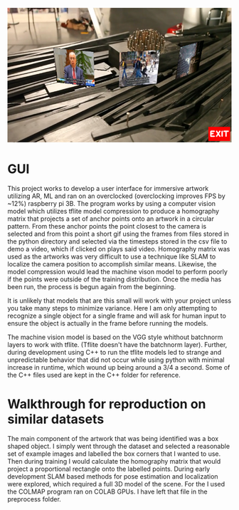 ![Screenshot](media/21:16:28.png?raw=true "Demo")

# GUI

This project works to develop a user interface for immersive artwork utilizing AR, ML and ran on an overclocked (overclocking improves FPS by ~12%) raspberry pi 3B. The program works by using a computer vision model which utilizes tflite model compression to produce a homography matrix that projects a set of anchor points onto an artwork in a circular pattern. From these anchor points the point closest to the camera is selected and from this point a short gif using the frames from files stored in the python directory and selected via the timesteps stored in the csv file to demo a video, which if clicked on plays said video. Homography matrix was used as the artworks was very difficult to use a technique like SLAM to localize the camera position to accomplish similar means. Likewise, the model compression would lead the machine vison model to perform poorly if the points were outside of the training distribution. Once the media has been run, the process is begun again from the beginning.

It is unlikely that models that are this small will work with your project unless you take many steps to minimize variance. Here I am only attempting to recognize a single object for a single frame and will ask for human input to ensure the object is actually in the frame before running the models.

The machine vision model is based on the VGG style whithout batchnorm layers to work with tflite. (Tflite doesn't have the batchnorm layer). Further, during development using C++ to run the tflite models led to strange and unpredictable behavior that did not occur while using python with minimal increase in runtime, which wound up being around a 3/4 a second. Some of the C++ files used are kept in the C++ folder for reference.

# Walkthrough for reproduction on similar datasets

The main component of the artwork that was being identified was a box shaped object. I simply went through the dataset and selected a reasonable set of example images and labelled the box corners that I wanted to use. Then during training I would calculate the homography matrix that would project a proportional rectangle onto the labelled points. During early development SLAM based methods for pose estimation and localization were explored, which required a full 3D model of the scene. For the I used the COLMAP program ran on COLAB GPUs. I have left that file in the preprocess folder.

